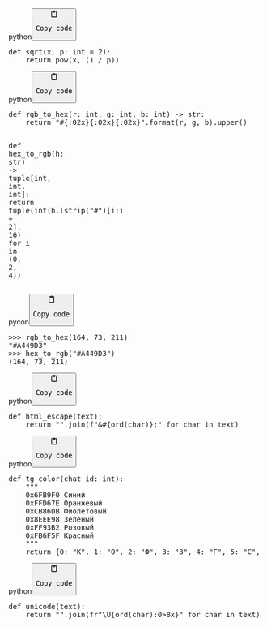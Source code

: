 <div class="code-element"><div class="lang-line"><text>python</text><button class="copy-code-button" onclick="copyCode(this)"><svg style="width: 1.2em;height: 1.2em;" aria-hidden="true" xmlns="http://www.w3.org/2000/svg" fill="none" viewBox="0 0 24 24"><path stroke="currentColor" stroke-linecap="round" stroke-linejoin="round" stroke-width="2" d="M15 4h3a1 1 0 0 1 1 1v15a1 1 0 0 1-1 1H6a1 1 0 0 1-1-1V5a1 1 0 0 1 1-1h3m0 3h6m-5-4v4h4V3h-4Z"/></svg><pre>Copy code</pre></button></div><div class="code"><div class="highlight"><pre><span></span><span class="k">def</span> <span class="nf">sqrt</span><span class="p">(</span><span class="n">x</span><span class="p">,</span> <span class="n">p</span><span class="p">:</span> <span class="nb">int</span> <span class="o">=</span> <span class="mi">2</span><span class="p">):</span>
    <span class="k">return</span> <span class="nb">pow</span><span class="p">(</span><span class="n">x</span><span class="p">,</span> <span class="p">(</span><span class="mi">1</span> <span class="o">/</span> <span class="n">p</span><span class="p">))</span>
</pre></div></div></div>
<div class="code-element"><div class="lang-line"><text>python</text><button class="copy-code-button" onclick="copyCode(this)"><svg style="width: 1.2em;height: 1.2em;" aria-hidden="true" xmlns="http://www.w3.org/2000/svg" fill="none" viewBox="0 0 24 24"><path stroke="currentColor" stroke-linecap="round" stroke-linejoin="round" stroke-width="2" d="M15 4h3a1 1 0 0 1 1 1v15a1 1 0 0 1-1 1H6a1 1 0 0 1-1-1V5a1 1 0 0 1 1-1h3m0 3h6m-5-4v4h4V3h-4Z"/></svg><pre>Copy code</pre></button></div><div class="code"><div class="highlight"><pre><span></span><span class="k">def</span> <span class="nf">rgb_to_hex</span><span class="p">(</span><span class="n">r</span><span class="p">:</span> <span class="nb">int</span><span class="p">,</span> <span class="n">g</span><span class="p">:</span> <span class="nb">int</span><span class="p">,</span> <span class="n">b</span><span class="p">:</span> <span class="nb">int</span><span class="p">)</span> <span class="o">-&gt;</span> <span class="nb">str</span><span class="p">:</span>
    <span class="k">return</span> <span class="s2">&quot;#</span><span class="si">{:02x}{:02x}{:02x}</span><span class="s2">&quot;</span><span class="o">.</span><span class="n">format</span><span class="p">(</span><span class="n">r</span><span class="p">,</span> <span class="n">g</span><span class="p">,</span> <span class="n">b</span><span class="p">)</span><span class="o">.</span><span class="n">upper</span><span class="p">()</span>

<span class="k">def</span> <span class="nf">hex_to_rgb</span><span class="p">(</span><span class="n">h</span><span class="p">:</span> <span class="nb">str</span><span class="p">)</span> <span class="o">-&gt;</span> <span class="nb">tuple</span><span class="p">[</span><span class="nb">int</span><span class="p">,</span> <span class="nb">int</span><span class="p">,</span> <span class="nb">int</span><span class="p">]:</span>
    <span class="k">return</span> <span class="nb">tuple</span><span class="p">(</span><span class="nb">int</span><span class="p">(</span><span class="n">h</span><span class="o">.</span><span class="n">lstrip</span><span class="p">(</span><span class="s2">&quot;#&quot;</span><span class="p">)[</span><span class="n">i</span><span class="p">:</span><span class="n">i</span> <span class="o">+</span> <span class="mi">2</span><span class="p">],</span> <span class="mi">16</span><span class="p">)</span> <span class="k">for</span> <span class="n">i</span> <span class="ow">in</span> <span class="p">(</span><span class="mi">0</span><span class="p">,</span> <span class="mi">2</span><span class="p">,</span> <span class="mi">4</span><span class="p">))</span>
</pre></div></div></div>
<div class="code-element"><div class="lang-line"><text>pycon</text><button class="copy-code-button" onclick="copyCode(this)"><svg style="width: 1.2em;height: 1.2em;" aria-hidden="true" xmlns="http://www.w3.org/2000/svg" fill="none" viewBox="0 0 24 24"><path stroke="currentColor" stroke-linecap="round" stroke-linejoin="round" stroke-width="2" d="M15 4h3a1 1 0 0 1 1 1v15a1 1 0 0 1-1 1H6a1 1 0 0 1-1-1V5a1 1 0 0 1 1-1h3m0 3h6m-5-4v4h4V3h-4Z"/></svg><pre>Copy code</pre></button></div><div class="code"><div class="highlight"><pre><span></span><span class="unselectable"><span class="o">&gt;&gt;&gt;</span> </span><span class="n">rgb_to_hex</span><span class="p">(</span><span class="mi">164</span><span class="p">,</span> <span class="mi">73</span><span class="p">,</span> <span class="mi">211</span><span class="p">)</span>
<span class="unselectable"><span class="go">&quot;#A449D3&quot;</span>
<span class="o">&gt;&gt;&gt; </span></span><span class="n">hex_to_rgb</span><span class="p">(</span><span class="s2">&quot;#A449D3&quot;</span><span class="p">)</span>
<span class="unselectable"><span class="go">(164, 73, 211)</span>
</span></pre></div></div></div>
<div class="code-element"><div class="lang-line"><text>python</text><button class="copy-code-button" onclick="copyCode(this)"><svg style="width: 1.2em;height: 1.2em;" aria-hidden="true" xmlns="http://www.w3.org/2000/svg" fill="none" viewBox="0 0 24 24"><path stroke="currentColor" stroke-linecap="round" stroke-linejoin="round" stroke-width="2" d="M15 4h3a1 1 0 0 1 1 1v15a1 1 0 0 1-1 1H6a1 1 0 0 1-1-1V5a1 1 0 0 1 1-1h3m0 3h6m-5-4v4h4V3h-4Z"/></svg><pre>Copy code</pre></button></div><div class="code"><div class="highlight"><pre><span></span><span class="k">def</span> <span class="nf">html_escape</span><span class="p">(</span><span class="n">text</span><span class="p">):</span>
    <span class="k">return</span> <span class="s2">&quot;&quot;</span><span class="o">.</span><span class="n">join</span><span class="p">(</span><span class="sa">f</span><span class="s2">&quot;&amp;#</span><span class="si">{</span><span class="nb">ord</span><span class="p">(</span><span class="n">char</span><span class="p">)</span><span class="si">}</span><span class="s2">;&quot;</span> <span class="k">for</span> <span class="n">char</span> <span class="ow">in</span> <span class="n">text</span><span class="p">)</span>
</pre></div></div></div>
<div class="code-element"><div class="lang-line"><text>python</text><button class="copy-code-button" onclick="copyCode(this)"><svg style="width: 1.2em;height: 1.2em;" aria-hidden="true" xmlns="http://www.w3.org/2000/svg" fill="none" viewBox="0 0 24 24"><path stroke="currentColor" stroke-linecap="round" stroke-linejoin="round" stroke-width="2" d="M15 4h3a1 1 0 0 1 1 1v15a1 1 0 0 1-1 1H6a1 1 0 0 1-1-1V5a1 1 0 0 1 1-1h3m0 3h6m-5-4v4h4V3h-4Z"/></svg><pre>Copy code</pre></button></div><div class="code"><div class="highlight"><pre><span></span><span class="k">def</span> <span class="nf">tg_color</span><span class="p">(</span><span class="n">chat_id</span><span class="p">:</span> <span class="nb">int</span><span class="p">):</span>
<span class="w">    </span><span class="sd">&quot;&quot;&quot;</span>
<span class="sd">    0x6FB9F0 Синий</span>
<span class="sd">    0xFFD67E Оранжевый</span>
<span class="sd">    0xCB86DB Фиолетовый</span>
<span class="sd">    0x8EEE98 Зелёный</span>
<span class="sd">    0xFF93B2 Розовый</span>
<span class="sd">    0xFB6F5F Красный</span>
<span class="sd">    &quot;&quot;&quot;</span>
    <span class="k">return</span> <span class="p">{</span><span class="mi">0</span><span class="p">:</span> <span class="s2">&quot;К&quot;</span><span class="p">,</span> <span class="mi">1</span><span class="p">:</span> <span class="s2">&quot;О&quot;</span><span class="p">,</span> <span class="mi">2</span><span class="p">:</span> <span class="s2">&quot;Ф&quot;</span><span class="p">,</span> <span class="mi">3</span><span class="p">:</span> <span class="s2">&quot;З&quot;</span><span class="p">,</span> <span class="mi">4</span><span class="p">:</span> <span class="s2">&quot;Г&quot;</span><span class="p">,</span> <span class="mi">5</span><span class="p">:</span> <span class="s2">&quot;С&quot;</span><span class="p">,</span> <span class="mi">6</span><span class="p">:</span> <span class="s2">&quot;Р&quot;</span><span class="p">}[</span><span class="nb">abs</span><span class="p">(</span><span class="n">chat_id</span><span class="p">)</span> <span class="o">%</span> <span class="mi">7</span><span class="p">]</span>
</pre></div></div></div>
<div class="code-element"><div class="lang-line"><text>python</text><button class="copy-code-button" onclick="copyCode(this)"><svg style="width: 1.2em;height: 1.2em;" aria-hidden="true" xmlns="http://www.w3.org/2000/svg" fill="none" viewBox="0 0 24 24"><path stroke="currentColor" stroke-linecap="round" stroke-linejoin="round" stroke-width="2" d="M15 4h3a1 1 0 0 1 1 1v15a1 1 0 0 1-1 1H6a1 1 0 0 1-1-1V5a1 1 0 0 1 1-1h3m0 3h6m-5-4v4h4V3h-4Z"/></svg><pre>Copy code</pre></button></div><div class="code"><div class="highlight"><pre><span></span><span class="k">def</span> <span class="nf">unicode</span><span class="p">(</span><span class="n">text</span><span class="p">):</span>
    <span class="k">return</span> <span class="s2">&quot;&quot;</span><span class="o">.</span><span class="n">join</span><span class="p">(</span><span class="sa">fr</span><span class="s2">&quot;\U</span><span class="si">{</span><span class="nb">ord</span><span class="p">(</span><span class="n">char</span><span class="p">)</span><span class="si">:</span><span class="s2">0&gt;8x</span><span class="si">}</span><span class="s2">&quot;</span> <span class="k">for</span> <span class="n">char</span> <span class="ow">in</span> <span class="n">text</span><span class="p">)</span>
</pre></div></div></div>